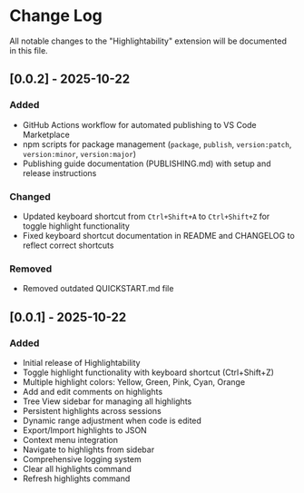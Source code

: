 # Change Log

All notable changes to the "Highlightability" extension will be documented in this file.

## [0.0.2] - 2025-10-22

### Added
- GitHub Actions workflow for automated publishing to VS Code Marketplace
- npm scripts for package management (`package`, `publish`, `version:patch`, `version:minor`, `version:major`)
- Publishing guide documentation (PUBLISHING.md) with setup and release instructions

### Changed
- Updated keyboard shortcut from `Ctrl+Shift+A` to `Ctrl+Shift+Z` for toggle highlight functionality
- Fixed keyboard shortcut documentation in README and CHANGELOG to reflect correct shortcuts

### Removed
- Removed outdated QUICKSTART.md file

## [0.0.1] - 2025-10-22

### Added
- Initial release of Highlightability
- Toggle highlight functionality with keyboard shortcut (Ctrl+Shift+Z)
- Multiple highlight colors: Yellow, Green, Pink, Cyan, Orange
- Add and edit comments on highlights
- Tree View sidebar for managing all highlights
- Persistent highlights across sessions
- Dynamic range adjustment when code is edited
- Export/Import highlights to JSON
- Context menu integration
- Navigate to highlights from sidebar
- Comprehensive logging system
- Clear all highlights command
- Refresh highlights command
